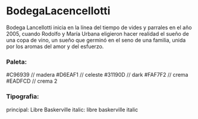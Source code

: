 # BodegaLacencellotti
Bodega Lancellotti inicia en la línea del tiempo de vides y parrales en el año 2005, cuando Rodolfo y María Urbana eligieron hacer realidad el sueño de una copa de vino, un sueño que germinó en el seno de una familia, unida por los aromas del amor y del esfuerzo.

### Paleta:
#C96939 // madera
#D6EAF1 // celeste
#31190D // dark
#FAF7F2 // crema 
#EADFCD // crema 2

 ### Tipografia:
 principal: Libre Baskerville
 italic: libre baskerville italic